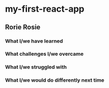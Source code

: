 # my-first-react-app
## Rorie Rosie
### What I/we have learned
### What challenges I/we overcame
### What I/we struggled with
### What I/we would do differently next time
